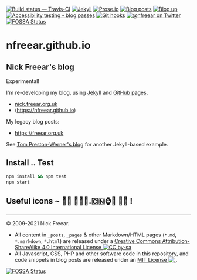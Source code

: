 [![Build status — Travis-CI][travis-icon]][travis-ci]
[![Jekyll][jekyll-icon]][jekyll]
[![Prose.io][prose-icon]][prose.io]
[![Blog posts][blog-icon]][blog]
[![Blog up][up-icon]][blog]
[![Accessibility testing - blog passes][pa11y-icon]][pa11y-ci]
[![Git hooks][hook-icon]][hook]
[![@nfreear on Twitter][twit-icon]][twitter]
[![FOSSA Status](https://app.fossa.com/api/projects/git%2Bgithub.com%2Fnfreear%2Fnfreear-blog.svg?type=shield)](https://app.fossa.com/projects/git%2Bgithub.com%2Fnfreear%2Fnfreear-blog?ref=badge_shield)

# nfreear.github.io

## Nick Freear's blog

Experimental!

I'm re-developing my blog, using [Jekyll][] and [GitHub pages][].

*  [nick.freear.org.uk][]
* (<https://nfreear.github.io>)

My legacy blog posts:

* <https://freear.org.uk>

See [Tom Preston-Werner's blog][tom] for another Jekyll-based example.

## Install .. Test

```sh
npm install && npm test
npm start
```

## Useful icons ~ 👄👅 💓🇫🇷.🇨🇳⌚️📅 🍺🐞 !


---
© 2009-2021 Nick Freear.

*  All content in `_posts`, `_pages` & other Markdown/HTML pages (`*.md`, `*.markdown`, `*.html`) are
   released under a [Creative Commons Attribution-ShareAlike 4.0 International License ![CC by-sa][cc-icon]][cc]
*  All Javascript, CSS, PHP and other software code in this repository, and code snippets
   in blog posts are released under an [MIT License ![.][mit-icon]][mit license].


[cc]: https://creativecommons.org/licenses/by-sa/4.0/
[cc-txt]: https://github.com/github/choosealicense.com/blob/gh-pages/_licenses/cc-by-sa-4.0.txt
[cc-icon-lg]: https://i.creativecommons.org/l/by-sa/4.0/88x31.png
[cc-icon-sm]: https://i.creativecommons.org/l/by-sa/4.0/80x15.png
[cc-icon]: https://licensebuttons.net/l/by-sa/4.0/80x15.png "Content: Creative Commons License CC-BY-SA"
[MIT License]: https://nfreear.mit-license.org/2009-2019#!-blog
[mit-icon]: https://nick.freear.org.uk/badge/mit.svg "Code: MIT License"
[mit-i0]: https://img.shields.io/badge/license-MIT-blue.svg "(Timeout errors)"
[Jekyll]: https://jekyllrb.com/ "Powered by Jekyll & GitHub pages"
[jekyll-icon]: https://nick.freear.org.uk/badge/by-jekyll.svg
[jekyll-i0]: https://img.shields.io/badge/powered_by-Jekyll-ca0303.svg#!-j-red
[Prose.io]: https://prose.io/ "Edited via Prose.io"
[prose-icon]: https://nick.freear.org.uk/badge/by-prose-io.svg
[prose-i0]: https://img.shields.io/badge/edited_via-Prose.io-73955c.svg#!-d-green
[nick.freear.org.uk]: https://nick.freear.org.uk
[blog]: https://nick.freear.org.uk
[blog-icon]:  https://nick.freear.org.uk/badge.svg "Count of blog posts"
[blog-ico-2]: https://img.shields.io/badge/dynamic/xml.svg?label=posts&url=https%3A//nick.freear.org.uk/about.html&query=//%40data-post_count
    "Count of blog posts"
[twitter]: https://twitter.com/nfreear "@nfreear on Twitter"
[twit-icon]: https://img.shields.io/twitter/follow/nfreear.svg?style=social
[GitHub pages]: https://pages.github.com/
[tom]: https://github.com/mojombo/mojombo.github.io
[travis-icon]: https://travis-ci.org/nfreear/nfreear.github.io.svg?branch=master
[travis-ci]: https://travis-ci.org/nfreear/nfreear.github.io "Build status – Travis-CI"

[pa11y-ci]: https://github.com/pa11y/pa11y-ci
    "Automated accessibility testing - via 'pa11y-ci'"
[pa11y-icon]: https://nick.freear.org.uk/badge/pa11y-ci.svg
[pa11y-i0]: https://img.shields.io/badge/accessibility-pa11y--ci-blue.svg
[wcag-icon]: https://img.shields.io/badge/accessibility-WCAG_2.0_AAA-green.svg
[hook]: https://github.com/typicode/husky "🐶 Git hooks made easy."
[hook-icon]: https://nick.freear.org.uk/badge/husky.svg
[hook-i0]: https://img.shields.io/badge/git--hook-husky-ff69b4.svg

[up-icon]: https://img.shields.io/website-up-down-green-red/http/nick.freear.org.uk.svg?label=Blog


[![FOSSA Status](https://app.fossa.com/api/projects/git%2Bgithub.com%2Fnfreear%2Fnfreear-blog.svg?type=large)](https://app.fossa.com/projects/git%2Bgithub.com%2Fnfreear%2Fnfreear-blog?ref=badge_large)